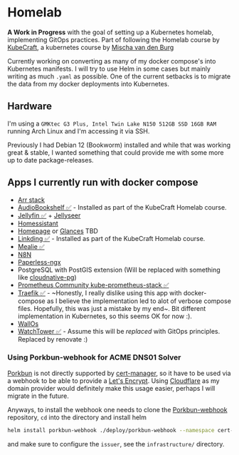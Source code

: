 # Homelab

**A Work in Progress** with the goal of setting up a Kubernetes homelab, implementing GitOps practices. Part of following the Homelab course by [KubeCraft](https://www.skool.com/kubecraft), a kubernetes course by [Mischa van den Burg](https://github.com/mischavandenburg)

Currently working on converting as many of my docker compose's into Kubernetes manifests. I will try to use Helm in some cases but mainly writing as much `.yaml` as possible. One of the current setbacks is to migrate the data from my docker deployments into Kubernetes.

## Hardware

I'm using a `GMKtec G3 Plus, Intel Twin Lake N150 512GB SSD 16GB RAM` running Arch Linux and I'm accessing it via SSH.

Previously I had Debian 12 (Bookworm) installed and while that was working great & stable, I wanted something that could provide me with some more up to date package-releases.

## Apps I currently run with docker compose

- [Arr stack](https://trash-guides.info/)
- [AudioBookshelf ✅](https://www.audiobookshelf.org/) - Installed as part of the KubeCraft Homelab course.
- [Jellyfin ✅](https://jellyfin.org/docs/general/installation/container) + [Jellyseer](https://docs.Jellyfineerr.dev/getting-started/docker?docker-methods=docker-compose)
- [Homessistant](https://www.home-assistant.io/)
- [Homepage](https://gethomepage.dev/installation/k8s/) or [Glances](https://github.com/glanceapp/glance/) TBD
- [Linkding ✅](https://linkding.link/) - Installed as part of the KubeCraft Homelab course.
- [Mealie ✅](https://docs.mealie.io/)
- [N8N](https://n8n.io/)
- [Paperless-ngx](https://docs.paperless-ngx.com/)
- PostgreSQL with PostGIS extension (Will be replaced with something like [cloudnative-pg](https://cloudnative-pg.io/))
- [Prometheus Community kube-prometheus-stack ✅](https://github.com/prometheus-community/helm-charts/tree/main/charts/kube-prometheus-stack#get-helm-repository-info)
- [Traefik ✅](https://doc.traefik.io/traefik/getting-started/) - ~Honestly, I really dislike using this app with docker-compose as I believe the implementation led to alot of verbose compose files. Hopefully, this was just a mistake by my end~. Bit different implementation in Kubernetes, so this seems OK for now :).
- [WallOs](https://github.com/ellite/Wallos)
- [WatchTower ✅](https://github.com/containrrr/watchtower) - Assume this will be *replaced* with GitOps principles. Replaced by renovate :)

### Using Porkbun-webhook for ACME DNS01 Solver

[Porkbun](https://porkbun.com/) is not directly supported by [cert-manager](https://cert-manager.io), so it have to be used via a webhook to be able to provide a [Let's Encrypt](https://letsencrypt.org/). Using [Cloudflare](https://www.cloudflare.com/) as my domain provider would definitely make this usage easier, perhaps I will migrate in the future.

Anyways, to install the webhook one needs to clone the [Porkbun-webhook](https://github.com/mdonoughe/porkbun-webhook) repository, `cd` into the directory and install helm

```bash
helm install porkbun-webhook ./deploy/porkbun-webhook --namespace cert-manager  --set groupName=christophervestman.com
```

and make sure to configure the `issuer`, see the `infrastructure/` directory.

